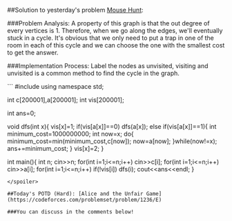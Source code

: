 ##Solution to yesterday's problem [Mouse Hunt](https://codeforces.com/problemset/problem/1027/D):

###Problem Analysis:
A property of this graph is that the out degree of every vertices is $1$. Therefore, when we go along the edges, we'll eventually stuck in a cycle. It's obvious that we only need to put a trap in one of the room in each of this cycle and we can choose the one with the smallest cost to get the answer. 


###Implementation Process:
Label the nodes as unvisited, visiting and unvisited is a common method to find the cycle in the graph.

<spoiler summary="Code(C++)">
```
#include<bits/stdc++.h>
using namespace std;
 
int c[200001],a[200001];
int vis[200001];
 
int ans=0;
 
void dfs(int x){
	vis[x]=1;
	if(vis[a[x]]==0)
		dfs(a[x]);
	else if(vis[a[x]]==1){
		int minimum_cost=1000000000;
		int now=x;
		do{
			minimum_cost=min(minimum_cost,c[now]);
			now=a[now];
		}while(now!=x);
		ans+=minimum_cost;
	}
	vis[x]=2;
}
 
int main(){
	int n;
	cin>>n;
	for(int i=1;i<=n;i++)
		cin>>c[i];
	for(int i=1;i<=n;i++)
		cin>>a[i];
	for(int i=1;i<=n;i++)
		if(!vis[i])
			dfs(i);
	cout<<ans<<endl;
}
```
</spoiler>

##Today's POTD (Hard): [Alice and the Unfair Game](https://codeforces.com/problemset/problem/1236/E)

###You can discuss in the comments below!

